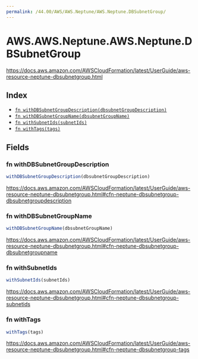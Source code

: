 ```yaml
---
permalink: /44.00/AWS/AWS.Neptune/AWS.Neptune.DBSubnetGroup/
---
```


# AWS.AWS.Neptune.AWS.Neptune.DBSubnetGroup

https://docs.aws.amazon.com/AWSCloudFormation/latest/UserGuide/aws-resource-neptune-dbsubnetgroup.html

## Index

* [`fn withDBSubnetGroupDescription(dbsubnetGroupDescription)`](#fn-withdbsubnetgroupdescription)
* [`fn withDBSubnetGroupName(dbsubnetGroupName)`](#fn-withdbsubnetgroupname)
* [`fn withSubnetIds(subnetIds)`](#fn-withsubnetids)
* [`fn withTags(tags)`](#fn-withtags)

## Fields

### fn withDBSubnetGroupDescription

```ts
withDBSubnetGroupDescription(dbsubnetGroupDescription)
```

https://docs.aws.amazon.com/AWSCloudFormation/latest/UserGuide/aws-resource-neptune-dbsubnetgroup.html#cfn-neptune-dbsubnetgroup-dbsubnetgroupdescription

### fn withDBSubnetGroupName

```ts
withDBSubnetGroupName(dbsubnetGroupName)
```

https://docs.aws.amazon.com/AWSCloudFormation/latest/UserGuide/aws-resource-neptune-dbsubnetgroup.html#cfn-neptune-dbsubnetgroup-dbsubnetgroupname

### fn withSubnetIds

```ts
withSubnetIds(subnetIds)
```

https://docs.aws.amazon.com/AWSCloudFormation/latest/UserGuide/aws-resource-neptune-dbsubnetgroup.html#cfn-neptune-dbsubnetgroup-subnetids

### fn withTags

```ts
withTags(tags)
```

https://docs.aws.amazon.com/AWSCloudFormation/latest/UserGuide/aws-resource-neptune-dbsubnetgroup.html#cfn-neptune-dbsubnetgroup-tags